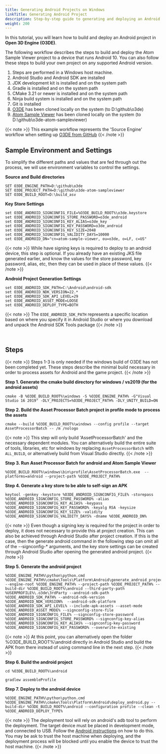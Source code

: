 ```yaml
---
title: Generating Android Projects on Windows
linkTitle: Generating Android Project
description: Step-by-step guide to generating and deploying an Android project for Open 3D Engine (O3DE).
weight: 200
---
```



In this tutorial, you will learn how to build and deploy an Android project in **Open 3D Engine (O3DE)**.

The following workflow describes the steps to build and deploy the Atom Sample Viewer project to a device that runs Android 10. You can also follow these steps to build your own project on any supported Android version. 

1.  Steps are performed in a Windows host machine.
2.  Android Studio and Android SDK are installed
3.  JDK development kit is installed and on the system path
4.  Gradle is installed and on the system path
5.  CMake 3.21 or newer is installed and on the system path
6.  Ninja build system is installed and on the system path
7.  Git is installed
8.  [O3DE](https://github.com/o3de/o3de.git) has been cloned locally on the system (to D:\\github\\o3de)
9.  [Atom Sample Viewer](https://github.com/o3de/o3de-atom-sampleviewer.git) has been cloned locally on the system (to D:\\github\\o3de-atom-sampleviewer)

{{< note >}}
This example workflow represents the 'Source Engine' workflow when setting up [O3DE from GitHub](docs/welcome-guide/setup/setup-from-github)
{{< /note >}}


## **Sample Environment and Settings**

To simplify the different paths and values that are fed through out the process, we will use environment variables to control the settings.

**Source and Build directories**

```
SET O3DE_ENGINE_PATH=D:\github\o3de
SET O3DE_PROJECT_PATH=D:\github\o3de-atom-sampleviewer
SET O3DE_BUILD_ROOT=D:\build_asv
```

**Key Store Settings**

```
set O3DE_ANDROID_SIGNCONFIG_FILE=%O3DE_BUILD_ROOT%\o3de.keystore
set O3DE_ANDROID_SIGNCONFIG_STORE_PASSWORD=o3de_android
set O3DE_ANDROID_SIGNCONFIG_KEY_ALIAS=o3de_key
set O3DE_ANDROID_SIGNCONFIG_KEY_PASSWORD=o3de_android
set O3DE_ANDROID_SIGNCONFIG_KEY_SIZE=2048
set O3DE_ANDROID_SIGNCONFIG_VALIDITY_DAYS=10000
set O3DE_ANDROID_DN="cn=atom-sample-viewer, ou=o3de, o=LF, c=US"
```

{{< note >}}
While have signing keys is required to deploy to an android device, this step is optional. If you already have an existing JKS file generated earlier, and know the values for the store password, key password, alias, etc, then they can be used in place of these values. 
{{< /note >}}


**Android Project Generation Settings**

```
set O3DE_ANDROID_SDK_PATH=C:\Android\android-sdk
set O3DE_ANDROID_NDK_VERSION=22.*
set O3DE_ANDROID_SDK_API_LEVEL=29
set O3DE_ANDROID_ASSET_MODE=LOOSE
set O3DE_ANDROID_DEPLOY_TYPE=BOTH
```

{{< note >}}
The `O3DE_ANDROID_SDK_PATH` represents a specific location based on where you specify it in Android Studio or where you download and unpack the Android SDK Tools package
{{< /note >}}

<br/>

## Steps

{{< note >}}
Steps 1-3 is only needed if the windows build of O3DE has not been completed yet. These steps describe the minimal build necessary in order to process assets for Android and the game project.
{{< /note >}}


**Step 1. Generate the cmake build directory for windows / vs2019 (for the android assets)**

```
cmake -B %O3DE_BUILD_ROOT%\windows -S %O3DE_ENGINE_PATH% -G"Visual Studio 16 2019" -DLY_PROJECTS=%O3DE_PROJECT_PATH% -DLY_UNITY_BUILD=ON
```

**Step 2. Build the Asset Processor Batch project in profile mode to process the assets**

```
cmake --build %O3DE_BUILD_ROOT%\windows --config profile --target AssetProcessorBatch -- /m /nologo
```

{{< note >}}
This step will only build 'AssetProcessorBatch' and the necessary dependent modules. You can alternatively build the entire suite of tools, libraries, etc for windows by replacing `AssetProcessorBatch` with `ALL_BUILD`, or alternatively build from Visual Studio directly.
{{< /note >}}

**Step 3. Run Asset Processor Batch for android and Atom Sample Viewer**

```
%O3DE_BUILD_ROOT%\windows\bin\profile\AssetProcessorBatch.exe  --platforms=android --project-path %O3DE_PROJECT_PATH%
```

**Step 4. Generate a key store to be able to self-sign an APK**

```
keytool -genkey -keystore %O3DE_ANDROID_SIGNCONFIG_FILE% -storepass %O3DE_ANDROID_SIGNCONFIG_STORE_PASSWORD% -alias %O3DE_ANDROID_SIGNCONFIG_KEY_ALIAS% -keypass %O3DE_ANDROID_SIGNCONFIG_KEY_PASSWORD% -keyalg RSA -keysize %O3DE_ANDROID_SIGNCONFIG_KEY_SIZE% -validity %O3DE_ANDROID_SIGNCONFIG_VALIDITY_DAYS% -dname %O3DE_ANDROID_DN%
```

{{< note >}}
Even though a signing key is required for the project in order to deploy, it does not necessary to provide this at project creation. This can also be achieved through Android Studio after project creation. If this is the case, then the generate android command in the following step can omit all of the --signconfig-* arguments, and the key store settings can be created through Android Studio after opening the generated android project.
{{< /note >}}


**Step 5. Generate the android project**

```
%O3DE_ENGINE_PATH%\python\python.cmd %O3DE_ENGINE_PATH%\cmake\Tools\Platform\Android\generate_android_project.py --engine-root %O3DE_ENGINE_PATH% --project-path %O3DE_PROJECT_PATH% --build-dir %O3DE_BUILD_ROOT%\android --third-party-path %USERPROFILE%\.o3de\3rdParty --android-sdk-path %O3DE_ANDROID_SDK_PATH% --android-ndk-version %O3DE_ANDROID_NDK_VERSION%  --android-sdk-platform %O3DE_ANDROID_SDK_API_LEVEL% --include-apk-assets --asset-mode %O3DE_ANDROID_ASSET_MODE% --signconfig-store-file %O3DE_ANDROID_SIGNCONFIG_FILE% --signconfig-store-password %O3DE_ANDROID_SIGNCONFIG_STORE_PASSWORD% --signconfig-key-alias %O3DE_ANDROID_SIGNCONFIG_KEY_ALIAS% --signconfig-key-password %O3DE_ANDROID_SIGNCONFIG_KEY_PASSWORD% --overwrite-existing
```

{{< note >}}
At this point, you can alternatively open the folder %O3DE_BUILD_ROOT%\android directly in Android Studio and build the APK from there instead of using command line in the next step.
{{< /note >}}

**Step 6. Build the android project**

```
cd %O3DE_BUILD_ROOT%\android

gradlew assembleProfile
```


**Step 7. Deploy to the android device**

```
%O3DE_ENGINE_PATH%\python\python.cmd %O3DE_ENGINE_PATH%\cmake\Tools\Platform\Android\deploy_android.py --build-dir %O3DE_BUILD_ROOT%\android --configuration profile --clean -t %O3DE_ANDROID_DEPLOY_TYPE%
```
{{< note >}}
The deployment tool will rely on android's adb tool to perform the deployment. The target device must be placed in development mode, and connected to USB. Follow the [Android instructions](https://developer.android.com/studio/debug/dev-options) on how to do this. You may be ask to trust the host machine when deploying, and the deployment process will be blocked until you enable the device to trust the host machine.
{{< /note >}}

